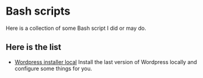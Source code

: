 # Bash scripts

Here is a collection of some Bash script I did or may do.

## Here is the list

* [Wordpress installer local](wordpress_readme.md)
Install the last version of Wordpress locally and configure some things for you.
